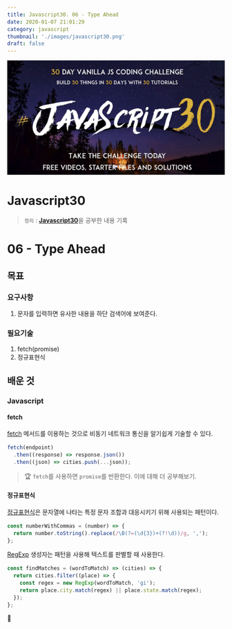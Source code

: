 ```yaml
---
title: Javascript30. 06 - Type Ahead
date: 2020-01-07 21:01:29
category: javascript
thumbnail: './images/javascript30.png'
draft: false
---
```


![](./images/javascript30.png)

# Javascript30

> `정리` : [**Javascript30**](https://javascript30.com)을 공부한 내용 기록

# 06 - Type Ahead

## 목표

### 요구사항

1. 문자를 입력하면 유사한 내용을 하단 검색어에 보여준다.

### 필요기술

1. fetch(promise)
2. 정규표현식

## 배운 것

### Javascript

#### fetch

[fetch](https://developer.mozilla.org/ko/docs/Web/API/Fetch_API/Fetch%EC%9D%98_%EC%82%AC%EC%9A%A9%EB%B2%95) 메서드를 이용하는 것으로 비동기 네트워크 통신을 알기쉽게 기술할 수 있다.

```js
fetch(endpoint)
  .then((response) => response.json())
  .then((json) => cities.push(...json));
```

> 🏆 `fetch`를 사용하면 `promise`를 반환한다. 이에 대해 더 공부해보기.

#### 정규표현식

[정규표현식](https://developer.mozilla.org/ko/docs/Web/JavaScript/Guide/%EC%A0%95%EA%B7%9C%EC%8B%9D)은 문자열에 나타는 특정 문자 조합과 대응시키기 위해 사용되는 패턴이다.

```js
const numberWithCommas = (number) => {
  return number.toString().replace(/\B(?=(\d{3})+(?!\d))/g, ',');
};
```

[RegExp](https://developer.mozilla.org/ko/docs/Web/JavaScript/Reference/Global_Objects/RegExp) 생성자는 패턴을 사용해 텍스트를 판별할 때 사용한다.

```js
const findMatches = (wordToMatch) => (cities) => {
  return cities.filter((place) => {
    const regex = new RegExp(wordToMatch, 'gi');
    return place.city.match(regex) || place.state.match(regex);
  });
};
```

👋
